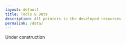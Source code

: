 ```yaml
---
layout: default
title: Tools & Data
description: All pointers to the developed resources
permalink: /data/
---
```


Under construction
<!-- Content here would shop up above your list of posts -->
